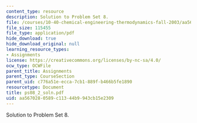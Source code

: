 ```yaml
---
content_type: resource
description: Solution to Problem Set 8.
file: /courses/10-40-chemical-engineering-thermodynamics-fall-2003/aa5670280589c11344b9943cb15e2309_ps08_2_soln.pdf
file_size: 115455
file_type: application/pdf
hide_download: true
hide_download_original: null
learning_resource_types:
- Assignments
license: https://creativecommons.org/licenses/by-nc-sa/4.0/
ocw_type: OCWFile
parent_title: Assignments
parent_type: CourseSection
parent_uid: c776a51e-ecca-7cb1-889f-b466b5fe1890
resourcetype: Document
title: ps08_2_soln.pdf
uid: aa567028-0589-c113-44b9-943cb15e2309
---
```

Solution to Problem Set 8.